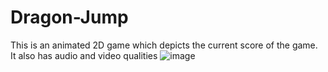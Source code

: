 # Dragon-Jump
This is an animated 2D game which depicts the current score of the game. It also has audio and video qualities
![image](https://user-images.githubusercontent.com/64662549/118943986-c60b3b80-b971-11eb-9ec0-a9dcedf11f5e.png)
